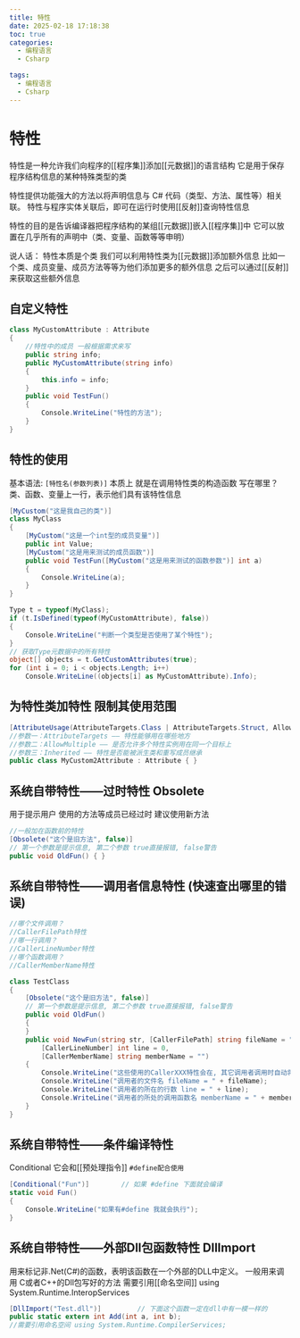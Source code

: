 ```yaml
---
title: 特性
date: 2025-02-18 17:18:38
toc: true
categories:
  - 编程语言
  - Csharp

tags:
  - 编程语言
  - Csharp
---
```

# 特性

特性是一种允许我们向程序的[[程序集]]添加[[元数据]]的语言结构
它是用于保存程序结构信息的某种特殊类型的类

特性提供功能强大的方法以将声明信息与 C# 代码（类型、方法、属性等）相关联。
特性与程序实体关联后，即可在运行时使用[[反射]]查询特性信息

特性的目的是告诉编译器把程序结构的某组[[元数据]]嵌入[[程序集]]中
它可以放置在几乎所有的声明中（类、变量、函数等等申明）

说人话：
特性本质是个类
我们可以利用特性类为[[元数据]]添加额外信息
比如一个类、成员变量、成员方法等等为他们添加更多的额外信息
之后可以通过[[反射]]来获取这些额外信息


## 自定义特性
```csharp
class MyCustomAttribute : Attribute
{
    //特性中的成员 一般根据需求来写
    public string info;
    public MyCustomAttribute(string info)
    {
        this.info = info;
    }
    public void TestFun()
    {
        Console.WriteLine("特性的方法");
    }
}
```


## 特性的使用
基本语法: `[特性名(参数列表)]`
本质上 就是在调用特性类的构造函数
写在哪里？ 类、函数、变量上一行，表示他们具有该特性信息

```csharp
[MyCustom("这是我自己的类")]
class MyClass
{
    [MyCustom("这是一个int型的成员变量")]
    public int Value;
    [MyCustom("这是用来测试的成员函数")]
    public void TestFun([MyCustom("这是用来测试的函数参数")] int a)
    {
        Console.WriteLine(a);
    }
}

Type t = typeof(MyClass);
if (t.IsDefined(typeof(MyCustomAttribute), false))
{
    Console.WriteLine("判断一个类型是否使用了某个特性");
}
// 获取Type元数据中的所有特性
object[] objects = t.GetCustomAttributes(true);
for (int i = 0; i < objects.Length; i++)
    Console.WriteLine((objects[i] as MyCustomAttribute).Info);


```

## 为特性类加特性  限制其使用范围

```csharp
[AttributeUsage(AttributeTargets.Class | AttributeTargets.Struct, AllowMultiple = true, Inherited = true)]
//参数一：AttributeTargets —— 特性能够用在哪些地方
//参数二：AllowMultiple —— 是否允许多个特性实例用在同一个目标上
//参数三：Inherited —— 特性是否能被派生类和重写成员继承
public class MyCustom2Attribute : Attribute { }
```


## 系统自带特性——过时特性 Obsolete
用于提示用户 使用的方法等成员已经过时 建议使用新方法

```csharp
//一般加在函数前的特性
[Obsolete("这个是旧方法", false)]
// 第一个参数是提示信息, 第二个参数 true直接报错, false警告
public void OldFun() { }


```

## 系统自带特性——调用者信息特性    (快速查出哪里的错误)
```csharp
//哪个文件调用？
//CallerFilePath特性
//哪一行调用？
//CallerLineNumber特性
//哪个函数调用？
//CallerMemberName特性

class TestClass
{
    [Obsolete("这个是旧方法", false)]
    // 第一个参数是提示信息, 第二个参数 true直接报错, false警告
    public void OldFun()
    {
    }
    public void NewFun(string str, [CallerFilePath] string fileName = "",
        [CallerLineNumber] int line = 0,
        [CallerMemberName] string memberName = "")
    {
        Console.WriteLine("这些使用的CallerXXX特性会在, 其它调用者调用时自动将调用者的额外信息填入参数中");
        Console.WriteLine("调用者的文件名 fileName = " + fileName);
        Console.WriteLine("调用者的所在的行数 line = " + line);
        Console.WriteLine("调用者的所处的调用函数名 memberName = " + memberName);
    }
}

```


## 系统自带特性——条件编译特性
Conditional 它会和[[预处理指令]] `#define配合使用`
```csharp
[Conditional("Fun")]        // 如果 #define 下面就会编译
static void Fun()
{
    Console.WriteLine("如果有#define 我就会执行");
}

```


## 系统自带特性——外部Dll包函数特性 DllImport
用来标记非.Net(C#)的函数，表明该函数在一个外部的DLL中定义。
一般用来调用 C或者C++的Dll包写好的方法
需要引用[[命名空间]] using System.Runtime.InteropServices

```csharp
[DllImport("Test.dll")]         // 下面这个函数一定在dll中有一模一样的
public static extern int Add(int a, int b);
//需要引用命名空间 using System.Runtime.CompilerServices;
```




